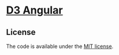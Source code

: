 # [D3 Angular](https://github.com/LatinWarrior/d3-angular)


## License

The code is available under the [MIT license](LICENSE.txt).
